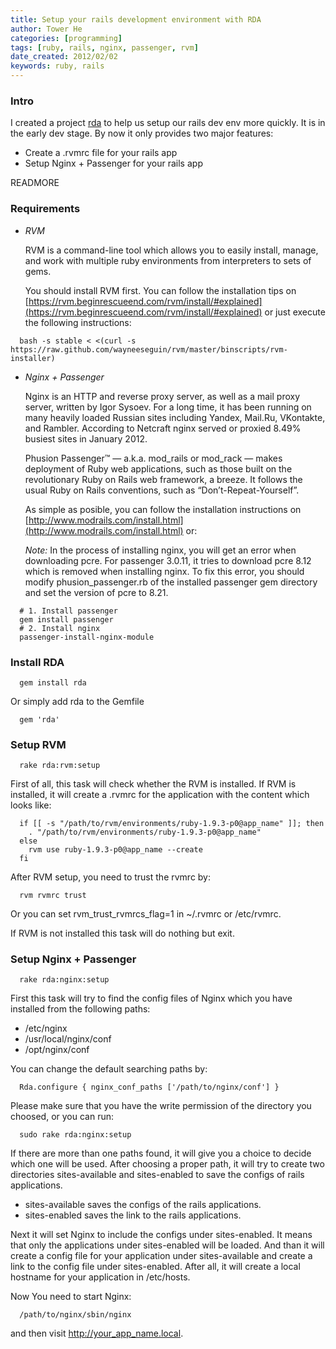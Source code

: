 ```yaml
---
title: Setup your rails development environment with RDA
author: Tower He
categories: [programming]
tags: [ruby, rails, nginx, passenger, rvm]
date_created: 2012/02/02
keywords: ruby, rails
---
```


### Intro

I created a project [rda](https://github.com/towerhe/rda) to help us setup our rails dev env more quickly.
It is in the early dev stage. By now it only provides two major
features:

* Create a .rvmrc file for your rails app
* Setup Nginx + Passenger for your rails app

READMORE

### Requirements

  * *RVM*

    RVM is a command-line tool which allows you to easily install,
  manage, and work with multiple ruby environments from interpreters to
  sets of gems.

    You should install RVM first. You can follow the installation tips
  on [https://rvm.beginrescueend.com/rvm/install/#explained](https://rvm.beginrescueend.com/rvm/install/#explained) or just execute the following instructions:

  ```:::bash
    bash -s stable < <(curl -s https://raw.github.com/wayneeseguin/rvm/master/binscripts/rvm-installer)
  ```

  * *Nginx + Passenger*

    Nginx is an HTTP and reverse proxy server, as well as a
  mail proxy server, written by Igor Sysoev. For a long time, it has been
  running on many heavily loaded Russian sites including Yandex, Mail.Ru,
  VKontakte, and Rambler. According to Netcraft nginx served or proxied 8.49% busiest sites in January 2012. 

    Phusion Passenger™ — a.k.a. mod_rails or mod_rack — makes deployment
  of Ruby web applications, such as those built on the revolutionary Ruby
  on Rails web framework, a breeze. It follows the usual Ruby on Rails
  conventions, such as “Don’t-Repeat-Yourself”.

    As simple as posible, you can follow the installation instructions
  on [http://www.modrails.com/install.html](http://www.modrails.com/install.html) or:

    *Note:* In the process of installing nginx, you will get an error when downloading
  pcre. For passenger 3.0.11, it tries to download pcre 8.12 which is
  removed when installing nginx. To fix this error, you should modify
  phusion_passenger.rb of the installed passenger gem directory and set the version of pcre to 8.21.

  ```:::bash
    # 1. Install passenger
    gem install passenger
    # 2. Install nginx
    passenger-install-nginx-module
  ```

### Install RDA

```:::bash
  gem install rda
```

Or simply add rda to the Gemfile

```:::ruby
  gem 'rda'
```

### Setup RVM

```:::bash
  rake rda:rvm:setup
```

First of all, this task will check whether the RVM is installed. If RVM
is installed, it will create a .rvmrc for the application with the
content which looks like:

```:::bash
  if [[ -s "/path/to/rvm/environments/ruby-1.9.3-p0@app_name" ]]; then
    . "/path/to/rvm/environments/ruby-1.9.3-p0@app_name"
  else
    rvm use ruby-1.9.3-p0@app_name --create
  fi
```

After RVM setup, you need to trust the rvmrc by:

```:::bash
  rvm rvmrc trust
```

Or you can set rvm_trust_rvmrcs_flag=1 in ~/.rvmrc or /etc/rvmrc.

If RVM is not installed this task will do nothing but exit.

### Setup Nginx + Passenger

```:::bash
  rake rda:nginx:setup
```

First this task will try to find the config files of Nginx which you
have installed from the following paths:

* /etc/nginx
* /usr/local/nginx/conf
* /opt/nginx/conf
  
You can change the default searching paths by:

```:::ruby
  Rda.configure { nginx_conf_paths ['/path/to/nginx/conf'] }
```

Please make sure that you have the write permission of the directory you
choosed, or you can run:

```:::bash
  sudo rake rda:nginx:setup
```

If there are more than one paths found, it will give you a choice to
decide which one will be used. After choosing a proper path, it will try
to create two directories sites-available and sites-enabled to save the
configs of rails applications.

* sites-available saves the configs of the rails applications.
* sites-enabled saves the link to the rails applications.

Next it will set Nginx to include the configs under sites-enabled. It
means that only the applications under sites-enabled will be loaded. And
than it will create a config file for your application under
sites-available and create a link to the config file under
sites-enabled. After all, it will create a local hostname for your
application in /etc/hosts.

Now You need to start Nginx: 

```:::bash
  /path/to/nginx/sbin/nginx
```

and then visit http://your_app_name.local.
